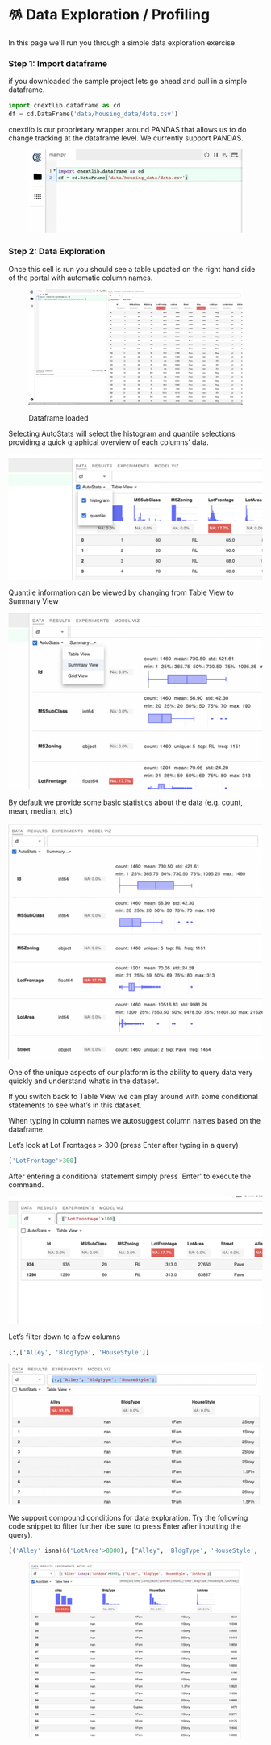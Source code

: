 # 🪅 Data Exploration / Profiling

In this page we'll run you through a simple data exploration exercise



### Step 1: Import dataframe

if you downloaded the sample project lets go ahead and pull in a simple dataframe.&#x20;

```python
import cnextlib.dataframe as cd
df = cd.DataFrame('data/housing_data/data.csv')
```

cnextlib is our proprietary wrapper around PANDAS that allows us to do change tracking at the dataframe level. We currently support PANDAS.&#x20;

<figure><img src=".gitbook/assets/image (3).png" alt=""><figcaption></figcaption></figure>

### Step 2: Data Exploration

Once this cell is run you should see a table updated on the right hand side of the portal with automatic column names.

<figure><img src=".gitbook/assets/image (2).png" alt=""><figcaption><p>Dataframe loaded</p></figcaption></figure>

Selecting AutoStats will select the histogram and quantile selections providing a quick graphical overview of each columns’ data.

![](<.gitbook/assets/Untitled (2).png>)

Quantile information can be viewed by changing from Table View to Summary View

![](<.gitbook/assets/Untitled (3).png>)

By default we provide some basic statistics about the data (e.g. count, mean, median, etc)

![](<.gitbook/assets/Untitled (4).png>)

One of the unique aspects of our platform is the ability to query data very quickly and understand what’s in the dataset.

If you switch back to Table View we can play around with some conditional statements to see what’s in this dataset.

When typing in column names we autosuggest column names based on the dataframe.

Let’s look at Lot Frontages > 300 (press Enter after typing in a query)

```python
['LotFrontage'>300]
```

After entering a conditional statement simply press 'Enter' to execute the command.&#x20;

![](<.gitbook/assets/Untitled (5).png>)

Let’s filter down to a few columns

```python
[:,['Alley', 'BldgType', 'HouseStyle']]
```

![](<.gitbook/assets/Untitled (6).png>)

We support compound conditions for data exploration. Try the following code snippet to filter further (be sure to press Enter after inputting the query).

```python
[('Alley' isna)&('LotArea'>8000), ["Alley", 'BldgType', 'HouseStyle', 'LotArea']]
```

<figure><img src=".gitbook/assets/image.png" alt=""><figcaption></figcaption></figure>
